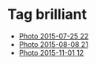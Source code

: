 <!--
title: Tag brilliant
date: 2020-06-28T14:55:35.165Z
tags:
-->
# Tag brilliant

 * [Photo 2015-07-25 22](125031389782.md)
 * [Photo 2015-08-08 21](126202669317.md)
 * [Photo 2015-11-01 12](132328483412.md)